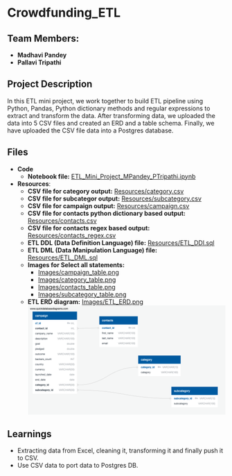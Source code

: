 # Crowdfunding_ETL
## Team Members:
* **Madhavi Pandey**
* **Pallavi Tripathi**

## Project Description
In this ETL mini project, we work together to build ETL pipeline using Python, Pandas, Python dictionary methods and regular expressions to extract and transform the data. After transforming data, we uploaded the data into 5 CSV files and created an ERD and a table schema. Finally, we have uploaded the CSV file data into a Postgres database.

## Files
* **Code**
   * **Notebook file:** [ETL_Mini_Project_MPandey_PTripathi.ipynb](https://github.com/pallavitripathi3107/Crowdfunding_ETL/blob/main/ETL_Mini_Project_MPandey_PTripathi.ipynb)
* **Resources**:
   * **CSV file for category output:** [Resources/category.csv](https://github.com/pallavitripathi3107/Crowdfunding_ETL/blob/main/Resources/category.csv)
   * **CSV file for subcategor output:** [Resources/subcategory.csv](https://github.com/pallavitripathi3107/Crowdfunding_ETL/blob/main/Resources/subcategory.csv)
   * **CSV file for campaign output:** [Resources/campaign.csv](https://github.com/pallavitripathi3107/Crowdfunding_ETL/blob/main/Resources/campaign.csv)
   * **CSV file for contacts python dictionary based output:** [Resources/contacts.csv](https://github.com/pallavitripathi3107/Crowdfunding_ETL/blob/main/Resources/contacts.csv)
   * **CSV file for contacts regex based output:** [Resources/contacts_regex.csv](https://github.com/pallavitripathi3107/Crowdfunding_ETL/blob/main/Resources/contacts_regex.csv)
   * **ETL DDL (Data Definition Language) file:** [Resources/ETL_DDl.sql](https://github.com/pallavitripathi3107/Crowdfunding_ETL/blob/main/Resources/ETL_DDl.sql)
   * **ETL DML (Data Manipulation Language) file:** [Resources/ETL_DML.sql](https://github.com/pallavitripathi3107/Crowdfunding_ETL/blob/main/Resources/ETL_DML.sql)
   * **Images for Select all statements:**
     * [Images/campaign_table.png](https://github.com/pallavitripathi3107/Crowdfunding_ETL/blob/main/Images/campaign_table.png)
     * [Images/category_table.png](https://github.com/pallavitripathi3107/Crowdfunding_ETL/blob/main/Images/category_table.png)
     * [Images/contacts_table.png](https://github.com/pallavitripathi3107/Crowdfunding_ETL/blob/main/Images/contacts_table.png)
     * [Images/subcategory_table.png](https://github.com/pallavitripathi3107/Crowdfunding_ETL/blob/main/Images/subcategory_table.png)  
   * **ETL ERD diagram:** [Images/ETL_ERD.png](https://github.com/pallavitripathi3107/Crowdfunding_ETL/blob/main/Images/ETL_ERD.png) ![Images/ETL_ERD.png](https://github.com/pallavitripathi3107/Crowdfunding_ETL/blob/main/Images/ETL_ERD.png)
 
## Learnings
* Extracting data from Excel, cleaning it, transforming it and finally push it to CSV.
* Use CSV data to port data to Postgres DB.
 
  
